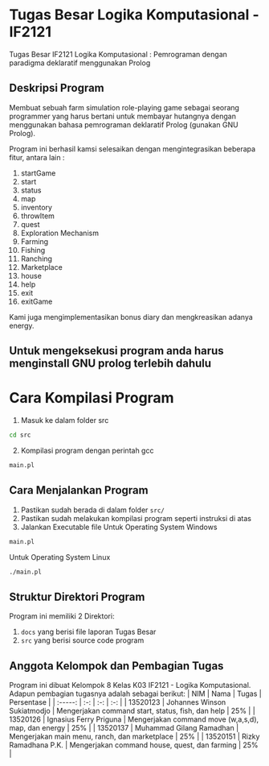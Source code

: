 # Tugas Besar Logika Komputasional - IF2121
Tugas Besar IF2121 Logika Komputasional : Pemrograman dengan paradigma deklaratif menggunakan Prolog
## Deskripsi Program
Membuat sebuah farm simulation role-playing game sebagai seorang programmer yang harus
bertani untuk membayar hutangnya dengan menggunakan bahasa pemrograman deklaratif
Prolog (gunakan GNU Prolog).

Program ini berhasil kamsi selesaikan dengan mengintegrasikan beberapa fitur, antara lain :
1. startGame
2. start
3. status
4. map
5. inventory
6. throwItem
7. quest
8. Exploration Mechanism
9. Farming
10. Fishing
11. Ranching
12. Marketplace
13. house
14. help
15. exit
16. exitGame

Kami juga mengimplementasikan bonus diary dan mengkreasikan adanya energy.

## Untuk mengeksekusi program anda harus menginstall GNU prolog terlebih dahulu

# Cara Kompilasi Program

1. Masuk ke dalam folder src
```bash
cd src
```
2. Kompilasi program dengan perintah gcc
```bash
main.pl
```

## Cara Menjalankan Program
1. Pastikan sudah berada di dalam folder `src/`
2. Pastikan sudah melakukan kompilasi program seperti instruksi di atas
3. Jalankan Executable file
Untuk Operating System Windows
```bash
main.pl
```
Untuk Operating System Linux
```bash
./main.pl
```

## Struktur Direktori Program
Program ini memiliki 2 Direktori:
1. `docs` yang berisi file laporan Tugas Besar
2. `src` yang berisi source code program

## Anggota Kelompok dan Pembagian Tugas
Program ini dibuat Kelompok 8 Kelas K03 IF2121 - Logika Komputasional. Adapun pembagian tugasnya adalah sebagai berikut:
| NIM | Nama  | Tugas  | Persentase |
| :-----: | :-: | :-: | :-: |
| 13520123 | Johannes Winson Sukiatmodjo | Mengerjakan command start, status, fish, dan help | 25% |
| 13520126 | Ignasius Ferry Priguna | Mengerjakan command move (w,a,s,d), map, dan energy | 25% |
| 13520137 | Muhammad Gilang Ramadhan | Mengerjakan main menu, ranch, dan marketplace | 25% |
| 13520151 | Rizky Ramadhana P.K. | Mengerjakan command house, quest, dan farming | 25% |
